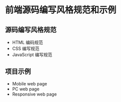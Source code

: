 # 前端源码编写风格规范和示例

## 源码编写风格规范
- HTML 编码规范
- CSS 编写规范
- JavaScript 编写规范

## 项目示例
- Mobile web page
- PC web page
- Responsive web page
